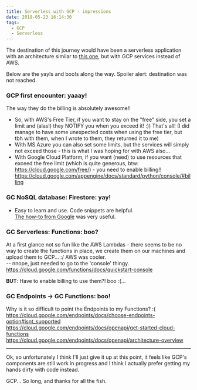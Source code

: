 ```yaml
---
title: Serverless with GCP - impressions
date: 2019-05-23 16:14:30
tags:
  - GCP
  - Serverless
---
```


The destination of this journey would have been a serverless application with an architecture similar to [this one](https://cdn.patricktriest.com/blog/images/posts/cheap-web-hosting/serverless.png), but with GCP services instead of AWS.

Below are the yay!s and boo!s along the way. Spoiler alert: destination was not reached.

### GCP first encounter: yaaay!

The way they do the billing is absolutely awesome!!

- So, with AWS's Free Tier, if you want to stay on the "free" side, you set a limit and (alas!) they NOTIFY you when you exceed it! :)) That's all!
  (I did manage to have some unexpected costs when using the free tier, but tbh with them, when I wrote to them, they returned it to me)
- With MS Azure you can also set some limits, but the services will simply not exceed those - this is what I was hoping for with AWS also...
- With Google Cloud Platform, if you want (need) to use resources that exceed the free limit (which is quite generous, btw: https://cloud.google.com/free/) - you need to enable billing!!  
  https://cloud.google.com/appengine/docs/standard/python/console/#billing

### GC NoSQL database: **Firestore**: yay!

- Easy to learn and use. Code snippets are helpful.  
  [The how-to from Google](https://cloud.google.com/firestore/docs/quickstart-servers) was very useful.

### GC Serverless: **Functions**: boo?

At a first glance not so fun like the AWS Lambdas - there seems to be no way to create the functions in place, we create them on our machines and upload them to GCP... :/ AWS was cooler.  
-- nnope, just needed to go to the 'console' thingy.  
https://cloud.google.com/functions/docs/quickstart-console

**BUT**: Have to enable billing to use them?! boo :(...

### GC **Endpoints** -> GC Functions: boo!

Why is it so difficult to point the Endpoints to my Functions? :(  
https://cloud.google.com/endpoints/docs/choose-endpoints-option#isnt_supported  
https://cloud.google.com/endpoints/docs/openapi/get-started-cloud-functions  
https://cloud.google.com/endpoints/docs/openapi/architecture-overview

---

Ok, so unfortunately I think I'll just give it up at this point, it feels like GCP's components are still work in progress and I think I actually prefer getting my hands dirty with code instead.

GCP... So long, and thanks for all the fish.
